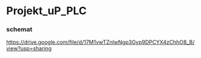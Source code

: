 # Projekt_uP_PLC

### schemat
https://drive.google.com/file/d/17M1vwTZnlwNgp3Gyp9DPCYX4zChhO8_B/view?usp=sharing
